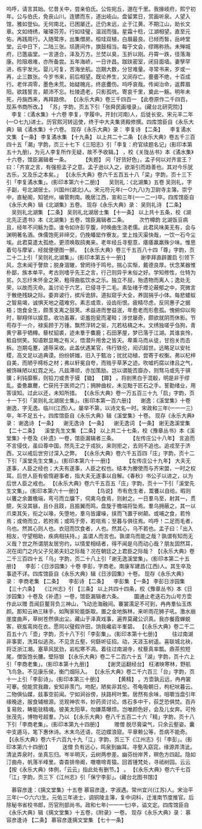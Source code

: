 <!-- { "loadSidebar": true } -->
呜呼，请言其始。忆昔关中，尝亲伯氏。公佐宛丘，邈在千里。我掾岐府，熙宁初年。公与伯氏，免丧山川。连镳而东，道出岐山。盘留累日，赏画听泉。人望入馆，雅如登仙。无何南北，已困屡迁。迁仍未远，止于江黄。不期江山，助长文章。文如绮绣，璀璨芬芳。行如珪璧，温润而强。星霜十稔，江湖相望。直至元佑，再践周行。入随鹭序，出集僧房。桓珪双植，白眉最良。已倾而皙，岳峙堂堂。云中日下，二陆三张。埙篪间作，旗鼓相当。每于文会，缪赐称扬。未殚城府，已簉庙堂。一言道合，泽及万方。兰焚以臭，玉折以刚。丹霄一跌，径落海康。险阻艰难，亦所备尝。五年海峤，一日许昌。跏趺密室，闭目面墙。妻孥罕进，栋宇发光。婴儿可复，苦海坐航。岂期大数，分甘难量。寻常书来，岁或一再，止三数张。今岁书来，前后相望。既论养生，又闵存亡。亹亹不绝，十百成行。老伴凋零，墨色未荒。始疑魄兆，终底衋伤。呜呼哀哉。传闻治命，返葬眉阳。欲践誓言，颠沛不忘。杜陵遗老，只影孤吭。寄哀千里，奠此一觞。明年未死，丹旐西来，再拜路傍。
 【《永乐大典》卷三千四百一 【此卷原作二千四百，现系书商所改。】 「苏」字韵，页五下引「张舜民画墁录」。(藏台北研究院)】 
　李复：《潏水集》十六卷
李复，字履中。开封(河南)人，后徙长安。宋元丰二年(一○七九)进士。历官熙河转运使，终于中大夫集贤殿修撰。四库馆臣自《永乐大典》辑《潏水集》十六卷。
现存《永乐大典》录：
李复诗 【二条】 　李复潏水文集 【一条】 
李复潏水集 【十九条】 
以上共二十二条 【《永乐大典》卷五千三百四十五「潮」字韵，页三十七下《三阳志》引「李复：府官续题名记」(影印本第五十九册)，为元人李复所作无疑，故不予收辑。】 ，校《关陇丛书》本《潏水集》十六卷，馆臣漏辑者一条。
　　 【失题】 
问「好货好色」，孟子何以对齐宣王？曰：「齐宣之言，有强拒孟子之意。孟子逊以入之，欲渐引而趋善也。其对今乐犹古乐，又及乐之本矣。」
 【《永乐大典》卷六千五百五十八「梁」字韵，页十三下引「李复潏水集」。(影印本第六十二册)】 
　吴则礼：《北湖集》五卷
吴则礼，字子副，号北湖居士。兴国州(湖北)人。宋元符元年(一○九八)为卫尉寺主簿。崇宁中，直秘阁，知虢州，编管荆南。晚居江西，宣和三年(一一二一)卒。四库馆臣自《永乐大典》辑《北湖集》五卷。
现存《永乐大典》录：
吴则礼诗 【二条】 　吴则礼北湖集 【二条】 
吴则礼北湖居士集 【十一条】 
以上共十五条，校《湖北先正遗书》本《北湖集》五卷，馆臣漏辑者二条。
　　次竹樽韵
北湖饭豆病且，经年不问觞为壶。谁令如许彭亨腹，时唤曲生浇老儒。此君风味美无有，会与渊明著名酒。侏儒饱死非缔交，仍挽皤罂作寮友。堂上烛灭渠快哉，一饮一石今尘埃。此君莫遣太孤绝，更须唤取鸱夷来。老年经丘寻壑意，痿痿羸羸殊少味。惟思着句与摩挲，经就便便图一醉。
 【《永乐大典》卷三千五百八十四「尊」字韵，页二十二上引「吴则礼北湖集」。(影印本第五十一册)】 
　　谢李拜直辟置启
引领下风，念未闻于謦欬；脱身涸辙，曾罔待于鸣号。揣心实惭，戴德良厚。伏念某器惟朴鄙，族本单平。考古则嗜乎先王之言，行己则异乎末俗之好。学知修性，仕特为贫。久忘纡朱怀金之荣，粗得曲肱饮水之乐。独立不屈，殆遗物而离人；逸处无荣，以故而灭命。盖讨论于六艺，已侵寻于二毛。素坠绪于堙沦蔽郁之中，究微言于散绝残缺之际。委弃诐行，摈斥诡辞。道拟窥乎大全，养固捐乎小体。每悲蝼蚁之智易竭，诚惧天地之蕴难穷。素志或乖，设齿衔恨。疲精尽虑，反同惠子之据梧；饱食全生，颇羡支离之鼓荚。术益进而誉益泯，年愈老而形愈孤。愧俯仰以徇时，聊翔佯以娱意。收功虽寡，讵羞抱瓮而灌畦；涉世屡奇，颇欲就阴而休影。节苟存于一介，禄奚顾于万锺。飘然浮转之驱，兀若枯槁之木。文绣独嗟乎刍狗，青黄宁慕乎牺樽。藜杖貂裘，迹未羣于麋鹿；石田茅屋，梦已落于江湖。其谁哀怜，秪自悯笑。知语默显晦之有义，悟潜升用舍之皆天。卑乘马而从徒，甘抱关而击柝。岂期屯蹇，遽辱采收。此盖伏遇某官，伟行轶伦，闳识超世。远略足以安社稷，高文足以追典谟。纷纷妍媸，旧入于甄冶；扰扰动植，尝寄于权衡。弗以杞梓自美，而陋乎樗栎之材；弗以轩冕自夸，而贱乎草茅之迹。吹嘘朽腐以律吕之气，被饰昧陋以虹霓之光。凡兹滞顽，亦加策励。岂以谓能否靡办，则驽马或先于骐骥；利钝靡察，则铅刀或贵于镆 【锄】  【鎁】 。将剖黑白于混殽，明是非于缪乱。委惫羸薾，伫获托于医师之门；拥肿曲权，未见黜于匠石之手。誓勤绪业，用答误知。过此以还，未知所措。
 【《永乐大典》卷一万五百三十九「启」字韵，页十一下引「吴则礼北湖居士集」。(影印本第一百六册)】 
　谢逸：《溪堂集》十卷
谢逸，字无逸。临川(江西)人。屡举不第，以诗文名一时。宋政和三年(一一一三)卒，年不足五十。四库馆臣自《永乐大典》辑《溪堂集》十卷。
现存《永乐大典》录：
谢逸诗 【一条】 　谢无逸诗 【一条】 　谢无逸词 【一条】 
谢无逸溪堂集 【二十二条】 　溪堂先生文集 【二条】 
以上共二十七条，校《豫章丛书》本《溪堂集》十卷及《补遗》一卷，馆臣漏辑者三条。
　　 【左传庄公十八年】 
言追而不言侵伐，虽曰尊中国，然先王之于戎狄，来则拒之，去则不追也。追戎至于济西，又以戒后世穷讨深入之弊。
 【《永乐大典》卷六千五百四「庄」字韵，页十二下引「溪堂先生文集」。(影印本第六十一册)】 
　　 【左传庄公十九年】 
大夫无遂事，人臣之经也；大夫有遂事，人臣之权也。结本为媵使而与齐宋盟，一时之权耳。后世人臣有偷惰避事者，指大夫无遂事以自解。《春秋》书公子以进之，以为后世人臣之戒也。
 【《永乐大典》卷六千五百五「庄」字韵，页十一下引「溪堂先生文集」。(影印本第六十一册)】 
　　 【乌说】 
市有危生者，鬻饔以自给。暇则以饔之余置檐端，弯弓而立牖下，伺禽乌食焉，则射之。一日羣乌至，射其一，贯臆，矢没其镞，且仆且跂，且振翼而鸣，盘旋于檐端将坠焉。羣乌拥蔽之，其一以爪束其矢，衔之以喙，矢堕地，羣乌皆讙噪，挟而飞置于树颠。或哺之食，若怜焉；或倚而立，若拊焉；或鸣于旁，若唁焉；至暮与俱往焉。呜呼！二足而毛者，乌也。然其心则人也。衣冠而饮食者，人也。然其心，乌不若也。孟子曰：「出入相友，守望相助，疾病相扶持。」盖谓人而言也。孰谓乌而能之哉？孰谓有知而无义哉？世之所谓朋友居穷约，以情爱相结者，得不闻是乌而动心哉？朋友固然耳，况在闺门之内父子兄弟夫妇之际哉？况在朝廷之上君臣之际哉？
 【《永乐大典》卷二千三百四十五「乌」字韵，页二十八上引「谢无逸溪堂集」。(影印本第二十五册)】 
　李彭：《日涉园集》十卷
李彭，字商老。南康军建昌(江西)人。其生卒及事迹不详。四库馆臣自《永乐大典》辑《日涉园集》十卷。
现存《永乐大典》录：
李商老集 【二条】 　李彭诗 【二条】 　李彭集 【一条】 
李彭日涉园集 【三十六条】 　《江州志》引 【三条】 
以上共四十四条，校《豫章丛书》本《日涉园集》十卷及《补遗》一卷，馆臣漏辑者六条。
　　圜通止老迭石为山号方壶作此以赠
吾闻巨鳌背负三神山，飞动沧海融间。褰裳濡足不可到，冉冉羣仙玉炼颜。那知云衲三昧手，如陶家轮能斲取。置之金地旃林，来听雨花狮子吼。激水崩崖度曲声，草树苍然俱出尘。藏山于泽真戏事，遍界莫藏公识真。我亦餐霞蝉蜕客，嵚岌鸾岗在衣。愿同以璧假许田，饷我巉岩半峯碧。
 【《永乐大典》卷二千二百五十六「壶」字韵，页十八下引「李彭集」。(影印本第十七册)】 
　　往过南湖
非事窦，洗耳似逃尧。不见贪丘壑，何繇听征招。动，天涯玉树遥。喜联城北袂，将泛浙江潮。塞草风犹劲，岩松寒不凋。着往过南湖寺，杖藜真率瓢。鼎茶煎短尾，僧饭饱长腰。壁际银
 【《永乐大典》卷二千二百六十五「湖」字韵，页十六上引「李商老集」。(影印本第十九册)】 
　　 【谢灵运翻经台】 
枉渚映寒林，野航飞鸟急。不见康乐侯，衡门烟际入。
 【《永乐大典》卷二千六百三「台」字韵，页十一上引「李彭诗」。(影印本第三十册)】 
　　 【黄精】 
。方壶孰云远，冉冉裳可搴。傥能赏我趣，安知非羡门。吻配，陋矣非其伦。苓龟吸朝日，枸杞吠暮云。二物俱仙媒，兹事空前闻。宁如涧谷傍，扶路柯叶繁。居然有余味，咀嚼当盘引年缘晚途，服食辅根源。览观神农书，妙药资讨论。炼石多中干，荻芝恐俱焚。百卉复易败，畴能驻精魂。彼美太阳草，勿嫌蒸曝烦。岂唯颜色好，会及儿女奔。可怜张茂先，博物号超羣。乃以
 【《永乐大典》卷八千五百二十六「精」字韵，页十八下引「李商老集」。(影印本第九十四册)】 
　　赠僧
脱尽膏粱气，只余云壑姿。囊中支遁马，笔下惠休诗。木末鸟还语，花边蝶浪窥。平章赖公等，吾病不能奇。
 【《永乐大典》卷六千六百九十九「江」字韵，页三下《江州志》引「李彭」。(影印本第六十四册)】 
　　送僧
负有远心，鸣泉到幽耳。寻壑入窈窕，缘源弄清泚。清泚弄泉时，坐真忘归。岑半明灭，云树两参差。幽芬纷岸荠，暝色方四起。隐如汀曲舟，帆落半峰里。杳杳排帝阍，噭噭啼青猿。回首锺梵处，寻祗树园。云云 【按《永乐大典》体例，「云云」指此处有删节。】 。
 【《永乐大典》卷六千七百「江」字韵，页三下《江州志》引「保宁李彭」。(藏台北图书馆)】 


　慕容彦逢：《摛文堂集》十五卷
慕容彦逢，字淑遇。常州宜兴(江苏)人。宋治平三年(一○六六)生。元佑三年进士，调铜陵主簿，复中词科，迁淮南节度推官。后除秘书省校书郎，历官刑部尚书。政和七年(一一一七)卒，谥文定。四库馆臣自《永乐大典》辑《摛文堂集》十五卷，《附录》一卷。
现存《永乐大典》录：
慕容彦逢诗 【二条】 
慕容彦逢摛文堂集 【七十一条】 
